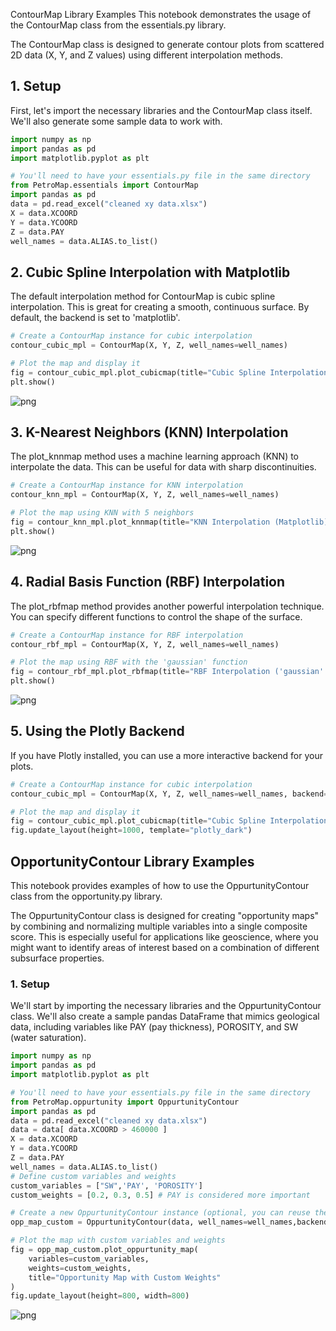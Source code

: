 ContourMap Library Examples
This notebook demonstrates the usage of the ContourMap class from the essentials.py library.

The ContourMap class is designed to generate contour plots from scattered 2D data (X, Y, and Z values) using different interpolation methods.

## 1. Setup
First, let's import the necessary libraries and the ContourMap class itself. We'll also generate some sample data to work with.


```python
import numpy as np
import pandas as pd
import matplotlib.pyplot as plt

# You'll need to have your essentials.py file in the same directory
from PetroMap.essentials import ContourMap
import pandas as pd
data = pd.read_excel("cleaned xy data.xlsx")
X = data.XCOORD
Y = data.YCOORD
Z = data.PAY
well_names = data.ALIAS.to_list()
```

## 2. Cubic Spline Interpolation with Matplotlib
The default interpolation method for ContourMap is cubic spline interpolation. This is great for creating a smooth, continuous surface. By default, the backend is set to 'matplotlib'.


```python
# Create a ContourMap instance for cubic interpolation
contour_cubic_mpl = ContourMap(X, Y, Z, well_names=well_names)

# Plot the map and display it
fig = contour_cubic_mpl.plot_cubicmap(title="Cubic Spline Interpolation (Matplotlib)")
plt.show()
```


    
![png](ContourMapUsage_files/ContourMapUsage_3_0.png)
    


## 3. K-Nearest Neighbors (KNN) Interpolation
The plot_knnmap method uses a machine learning approach (KNN) to interpolate the data. This can be useful for data with sharp discontinuities.


```python
# Create a ContourMap instance for KNN interpolation
contour_knn_mpl = ContourMap(X, Y, Z, well_names=well_names)

# Plot the map using KNN with 5 neighbors
fig = contour_knn_mpl.plot_knnmap(title="KNN Interpolation (Matplotlib)", n_neighbors=5)
plt.show()

```


    
![png](ContourMapUsage_files/ContourMapUsage_5_0.png)
    


## 4. Radial Basis Function (RBF) Interpolation
The plot_rbfmap method provides another powerful interpolation technique. You can specify different functions to control the shape of the surface.


```python
# Create a ContourMap instance for RBF interpolation
contour_rbf_mpl = ContourMap(X, Y, Z, well_names=well_names)

# Plot the map using RBF with the 'gaussian' function
fig = contour_rbf_mpl.plot_rbfmap(title="RBF Interpolation ('gaussian' function)", function='gaussian')
plt.show()

```


    
![png](ContourMapUsage_files/ContourMapUsage_7_0.png)
    


## 5. Using the Plotly Backend
If you have Plotly installed, you can use a more interactive backend for your plots.


```python
# Create a ContourMap instance for cubic interpolation
contour_cubic_mpl = ContourMap(X, Y, Z, well_names=well_names, backend="plotly")

# Plot the map and display it
fig = contour_cubic_mpl.plot_cubicmap(title="Cubic Spline Interpolation (Matplotlib)")
fig.update_layout(height=1000, template="plotly_dark")
```



## OpportunityContour Library Examples
This notebook provides examples of how to use the OppurtunityContour class from the opportunity.py library.

The OppurtunityContour class is designed for creating "opportunity maps" by combining and normalizing multiple variables into a single composite score. This is especially useful for applications like geoscience, where you might want to identify areas of interest based on a combination of different subsurface properties.

### 1. Setup
We'll start by importing the necessary libraries and the OppurtunityContour class. We'll also create a sample pandas DataFrame that mimics geological data, including variables like PAY (pay thickness), POROSITY, and SW (water saturation).


```python
import numpy as np
import pandas as pd
import matplotlib.pyplot as plt

# You'll need to have your essentials.py file in the same directory
from PetroMap.oppurtunity import OppurtunityContour
import pandas as pd
data = pd.read_excel("cleaned xy data.xlsx")
data = data[ data.XCOORD > 460000 ]
X = data.XCOORD
Y = data.YCOORD
Z = data.PAY
well_names = data.ALIAS.to_list()
# Define custom variables and weights
custom_variables = ["SW",'PAY', 'POROSITY']
custom_weights = [0.2, 0.3, 0.5] # PAY is considered more important

# Create a new OppurtunityContour instance (optional, you can reuse the old one)
opp_map_custom = OppurtunityContour(data, well_names=well_names,backend="plotly")

# Plot the map with custom variables and weights
fig = opp_map_custom.plot_oppurtunity_map(
    variables=custom_variables,
    weights=custom_weights,
    title="Opportunity Map with Custom Weights"
)
fig.update_layout(height=800, width=800)
```
![png](images/oppur.png)


